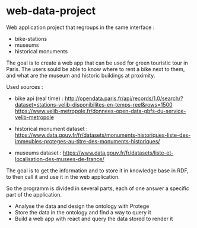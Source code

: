 # web-data-project

Web application project that regroups in the same interface :

- bike-stations
- museums
- historical monuments

The goal is to create a web app that can be used for green touristic tour in Paris. The users sould be able to know where to rent a bike next to them, and what are the museum and historic buildings at proximity.


Used sources :

- bike api (real time) : http://opendata.paris.fr/api/records/1.0/search/?dataset=stations-velib-disponibilites-en-temps-reel&rows=1500
                         https://www.velib-metropole.fr/donnees-open-data-gbfs-du-service-velib-metropole
                         
- historical monument dataset : https://www.data.gouv.fr/fr/datasets/monuments-historiques-liste-des-immeubles-proteges-au-titre-des-monuments-historiques/
- museums dataset : https://www.data.gouv.fr/fr/datasets/liste-et-localisation-des-musees-de-france/

The goal is to get the information and to store it in knowledge base in RDF, to then call it and use it in the web application.

So the programm is divided in several parts, each of one answer a specific part of the application.

- Analyse the data and design the ontology with Protege
- Store the data in the ontology and find a way to query it
- Build a web app with react and query the data stored to render it

